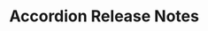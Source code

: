 <!-- Release notes authoring guidelines: http://keepachangelog.com/ -->

# Accordion Release Notes

<!-- ## [Unreleased] -->

<!-- ## [VERSION] -->
